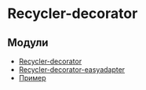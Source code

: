 # Recycler-decorator

## Модули

- [Recycler-decorator](lib-recycler-decorator)
- [Recycler-decorator-easyadapter](lib-recycler-decorator-easyadapter)
- [Пример](sample)